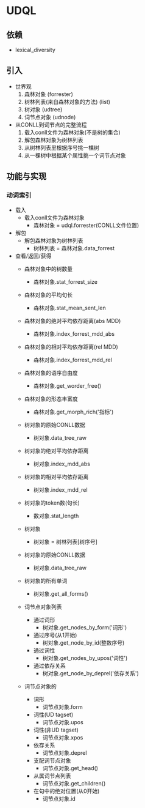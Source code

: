 # UDQL
## 依赖
* lexical_diversity

## 引入
* 世界观
	1. 森林对象 (forrester)
	2. 树林列表(来自森林对象的方法) (list)
	3. 树对象 (udtree)
	4. 词节点对象 (udnode)
* 从CONLL到词节点的完整流程
	1. 载入conll文件为森林对象(不是树的集合)
	2. 解包森林对象为树林列表
	3. 从树林列表里根据序号挑一棵树
	4. 从一棵树中根据某个属性挑一个词节点对象

## 功能与实现
### 动词索引
* 载入
	* 载入conll文件为森林对象
		* 森林对象 = udql.forrester(CONLL文件位置)
* 解包
	* 解包森林对象为树林列表
		* 树林列表 = 森林对象.data_forrest
* 查看/返回/获得
	* 森林对象中的树数量
		* 森林对象.stat_forrest_size
	* 森林对象的平均句长
		* 森林对象.stat_mean_sent_len
	* 森林对象的绝对平均依存距离(abs MDD)
		* 森林对象.index_forrest_mdd_abs
	* 森林对象的相对平均依存距离(rel MDD)
		* 森林对象.index_forrest_mdd_rel
	* 森林对象的语序自由度
		* 森林对象.get_worder_free()
	* 森林对象的形态丰富度
		* 森林对象.get_morph_rich('指标')
	* 树对象的原始CONLL数据
		* 树对象.data_tree_raw
	* 树对象的绝对平均依存距离
		* 树对象.index_mdd_abs
	* 树对象的相对平均依存距离
		* 树对象.index_mdd_rel
	* 树对象的token数(句长)
		* 数对象.stat_length

	* 树对象
		* 树对象 = 树林列表[树序号]
	* 树对象的原始CONLL数据
		* 树对象.data_tree_raw
	* 树对象的所有单词
		* 树对象.get_all_forms()

	* 词节点对象列表
		* 通过词形
			* 树对象.get_nodes_by_form('词形')
		* 通过序号(从1开始)
			* 树对象.get_node_by_id(整数序号)
		* 通过词性
			* 树对象.get_nodes_by_upos('词性')
		* 通过依存关系
			* 树对象.get_node_by_deprel('依存关系')
	* 词节点对象的
		* 词形
			* 词节点对象.form
		* 词性(UD tagset)
			* 词节点对象.upos
		* 词性(非UD tagset)
			* 词节点对象.xpos
		* 依存关系
			* 词节点对象.deprel
		* 支配词节点对象
			* 词节点对象.get_head()
		* 从属词节点列表
			* 词节点对象.get_children()
		* 在句中的绝对位置(从0开始)
			* 词节点对象.id